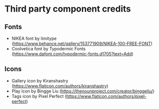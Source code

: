 #  Third party component credits

## Fonts

* NIKEA font by limitype (https://www.behance.net/gallery/153771909/NIKEA-100-FREE-FONT)
* Coolvetica font by Typodermic Fonts (https://www.dafont.com/typodermic-fonts.d1705?text=Add)
  
## Icons

* Gallery icon by Kiranshastry (https://www.flaticon.com/authors/kiranshastry)
* Play icon by Bingge Liu (https://thenounproject.com/creator/binggeliu/)
* Tags icon by Pixel Perfect (https://www.flaticon.com/authors/pixel-perfect)
